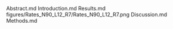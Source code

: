 Abstract.md
Introduction.md
Results.md
figures/Rates_N90_L12_R7/Rates_N90_L12_R7.png
Discussion.md
Methods.md